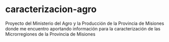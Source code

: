 # caracterizacion-agro
Proyecto del Ministerio del Agro y la Producción de la Provincia de Misiones donde me encuentro aportando información para la caracterización de las Microrregiones de la Provincia de Misiones
